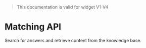 > This documentation is valid for widget V1-V4

# Matching API

Search for answers and retrieve content from the knowledge base.

